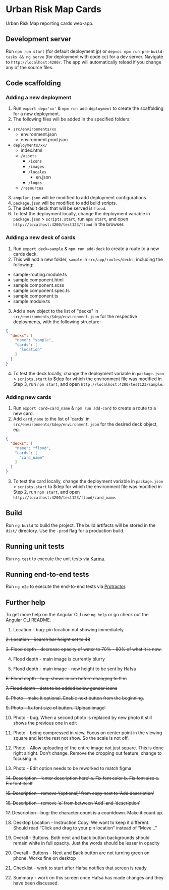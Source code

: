 # Urban Risk Map Cards
Urban Risk Map reporting cards web-app.

## Development server

Run `npm run start` (for default deployment jp) or `dep=cc npm run pre-build-tasks && ng serve` (for deployment with code cc) for a dev server. Navigate to `http://localhost:4200/`. The app will automatically reload if you change any of the source files.

## Code scaffolding
### Adding a new deployment
1. Run `export dep='xx'` & `npm run add-deployment` to create the scaffolding for a new deployment.
2. The following files will be added in the specified folders:
- `src/environments/xx`
  - environment.json
  - environment.prod.json
- `deployments/xx/`
  - index.html
  - `/assets`
    - `/icons`
    - `/images`
    - `/locales`
      - en.json
    - `/logos`
  - `/resources`
3. `angular.json` will be modified to add deployment configurations.
4. `package.json` will be modified to add build scripts.
4. The default deck that will be served is `flood`.
5. To test the deployment locally, change the deployment variable in `package.json` > `scripts.start`, run `npm start`, and open `http://localhost:4200/test123/flood` in the browser.

### Adding a new deck of cards
1. Run `export deck=sample` & `npm run add-deck` to create a route to a new cards deck.
2. This will add a new folder, `sample` in `src/app/routes/decks`, including the following:
- sample-routing.module.ts
- sample.component.html
- sample.component.scss
- sample.component.spec.ts
- sample.component.ts
- sample.module.ts
3. Add a new object to the list of "decks" in `src/environments/$dep/environment.json` for the respective deployments, with the following structure:
```json
{
  "decks": [
    "name": "sample",
    "cards": [
      "location"
    ]
  ]
}
```
4. To test the deck locally, change the deployment variable in `package.json` > `scripts.start` to $dep for which the environment file was modified in Step 3, run `npm start`, and open `http://localhost:4200/test123/sample`.

### Adding new cards
1. Run `export card=card_name` & `npm run add-card` to create a route to a new card.
2. Add `card_name` to the list of 'cards' in `src/environments/$dep/environment.json` for the desired deck object, eg.
```json
{
  "decks": [
    "name": "flood",
    "cards": [
      "card_name"
    ]
  ]
}
```
3. To test the card locally, change the deployment variable in `package.json` > `scripts.start` to $dep for which the environment file was modified in Step 2, run `npm start`, and open `http://localhost:4200/test123/flood/card_name`.

## Build

Run `ng build` to build the project. The build artifacts will be stored in the `dist/` directory. Use the `-prod` flag for a production build.

## Running unit tests

Run `ng test` to execute the unit tests via [Karma](https://karma-runner.github.io).

## Running end-to-end tests

Run `ng e2e` to execute the end-to-end tests via [Protractor](http://www.protractortest.org/).

## Further help

To get more help on the Angular CLI use `ng help` or go check out the [Angular CLI README](https://github.com/angular/angular-cli/blob/master/README.md).



1. Location - bug: pin location not showing immediately

~~2. Location - Search bar height set to 48~~

~~3. Flood depth - decrease opacity of water to 70% - 80% of what it is now.~~

4. ⁠Flood depth - main image  is currently blurry

5. ⁠Flood depth - main image - new height to be sent by Hafsa 

~~6. ⁠Flood depth - bug: shows in cm before changing to ft in~~

~~7. ⁠Flood depth - dots to be added below gender icons~~

~~8. ⁠Photo - make it optional. Enable next button from the beginning.~~

~~9. ⁠Photo - fix font size of button. ‘Upload image’~~

10. ⁠Photo - bug. When a second photo is replaced by new photo it still shows the previous one in edit 

11. ⁠Photo - being compressed in view. Focus on center point in the viewing square and let the rest not show. So the scale is not off. 

12. Photo - Allow uploading of the entire image not just square. This is done right alright. Don’t change. Remove the cropping out feature, change to focusing in. 

13. ⁠Photo - Edit option needs to be reworked to match figma 

~~14. ⁠Description - ‘enter description here’ a. Fix font color b. Fix font size c. Fix font itself~~

~~15. ⁠Description - remove ‘(optional)’ from copy next to ‘Add description’~~

~~16. ⁠Description - remove ‘a’ from between ‘Add’ and ‘description’~~

~~17. ⁠Description - bug: the character count is a countdown. Make it count up.~~

18. ⁠Desktop Location - Instruction Copy. We want to keep it different. Should read “Click and drag to your pin location” instead of “Move…” 

19. ⁠Overall - Buttons. Both next and back button backgrounds should remain white in full opacity. Just the words should be lesser in opacity 

20. ⁠Overall - Buttons - Next and Back button are not turning green on phone. Works fine on desktop 

21. ⁠Checklist - work to start after Hafsa notifies that screen is ready

22. ⁠Summary - work on this screen once Hafsa has made changes and they have been discussed. 